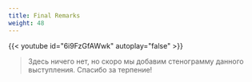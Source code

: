 ```yaml
---
title: Final Remarks
weight: 48
---
```


{{< youtube id="6i9FzGfAWwk" autoplay="false" >}}

>Здесь ничего нет, но скоро мы добавим стенограмму данного выступления. Спасибо за терпение!
